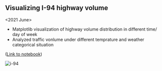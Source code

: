 ## Visualizing I-94 highway volume
<2021 June>

* Matplotlib visualization of highway volume distribution in different time/ day of week
* Analyzed traffic vonlume under different temprature and weather categorical situation

([Link to notebook](https://github.com/curious-jeff/i94-highway-volume/blob/main/i94-highway-volume.ipynb))

![i-94](https://user-images.githubusercontent.com/89146565/130313103-846b8252-b549-4e5b-9ffa-ac23fb7892a8.png)
